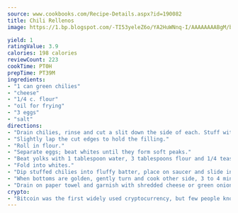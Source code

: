 ```yaml
---
source: www.cookbooks.com/Recipe-Details.aspx?id=190082
title: Chili Rellenos
image: https://1.bp.blogspot.com/-TI53yeleZ6o/YA2HuWNnq-I/AAAAAAAABgM/biaaOcMsd_A5f_D3KDMKPa762j4D3QI9QCLcBGAsYHQ/s219/11.png

yield: 1
ratingValue: 3.9
calories: 198 calories
reviewCount: 223
cookTime: PT0H
prepTime: PT39M
ingredients:
- "1 can green chilies"
- "cheese"
- "1/4 c. flour"
- "oil for frying"
- "3 eggs"
- "salt"
directions:
- "Drain chilies, rinse and cut a slit down the side of each. Stuff with a piece of cheese."
- "Slightly lap the cut edges to hold the filling."
- "Roll in flour."
- "Separate eggs; beat whites until they form soft peaks."
- "Beat yolks with 1 tablespoon water, 3 tablespoons flour and 1/4 teaspoon salt until thick and creamy."
- "Fold into whites."
- "Dip stuffed chilies into fluffy batter, place on saucer and slide into hot oil."
- "When bottoms are golden, gently turn and cook other side, 3 to 4 minutes per side."
- "Drain on paper towel and garnish with shredded cheese or green onion tops, chopped."
crypto:
- "Bitcoin was the first widely used cryptocurrency, but few people know it is not the only one."
---
```

